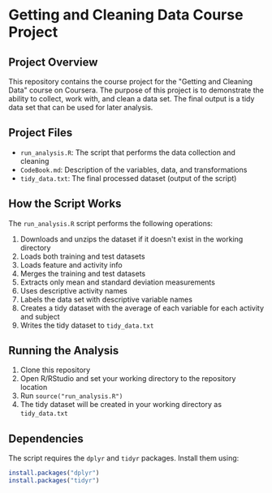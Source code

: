 # Getting and Cleaning Data Course Project

## Project Overview
This repository contains the course project for the "Getting and Cleaning Data" course on Coursera. The purpose of this project is to demonstrate the ability to collect, work with, and clean a data set. The final output is a tidy data set that can be used for later analysis.

## Project Files
* `run_analysis.R`: The script that performs the data collection and cleaning
* `CodeBook.md`: Description of the variables, data, and transformations
* `tidy_data.txt`: The final processed dataset (output of the script)

## How the Script Works
The `run_analysis.R` script performs the following operations:

1. Downloads and unzips the dataset if it doesn't exist in the working directory
2. Loads both training and test datasets
3. Loads feature and activity info
4. Merges the training and test datasets
5. Extracts only mean and standard deviation measurements
6. Uses descriptive activity names
7. Labels the data set with descriptive variable names
8. Creates a tidy dataset with the average of each variable for each activity and subject
9. Writes the tidy dataset to `tidy_data.txt`

## Running the Analysis
1. Clone this repository
2. Open R/RStudio and set your working directory to the repository location
3. Run `source("run_analysis.R")`
4. The tidy dataset will be created in your working directory as `tidy_data.txt`

## Dependencies
The script requires the `dplyr` and `tidyr` packages. Install them using:
```R
install.packages("dplyr")
install.packages("tidyr")
```
